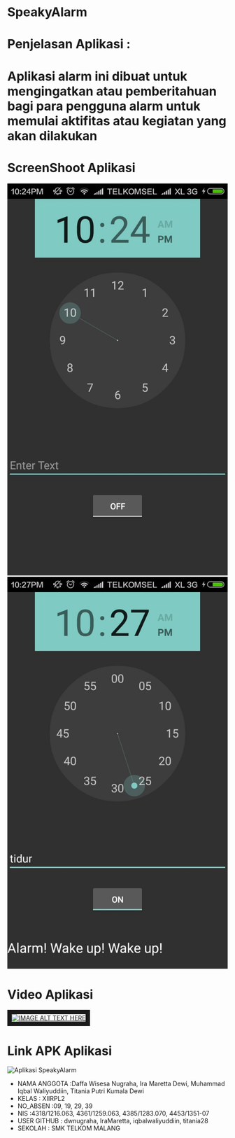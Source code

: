 # SpeakyAlarm

# Penjelasan Aplikasi :
# Aplikasi alarm ini dibuat untuk mengingatkan atau pemberitahuan bagi para pengguna alarm untuk memulai aktifitas atau kegiatan yang akan dilakukan

# ScreenShoot Aplikasi
![ScreenshootSpeakyAlarm](https://github.com/dwnugraha/SpeakyAlarm/blob/master/2.jpeg)
![ScreenshootSpeakyAlarm2](https://github.com/dwnugraha/SpeakyAlarm/blob/master/WhatsApp%20Image%202016-12-07%20at%207.35.13%20AM%20(1).jpeg)

# Video Aplikasi
<a href ="https://youtu.be/8leTG3Ehjlo" target="_blank"> <img src = "https://cloud.githubusercontent.com/assets/22769375/20976124/226daf9c-bcd4-11e6-9b35-aca522fa4b74.PNG" alt="IMAGE ALT TEXT HERE" border="10"> </a>

# Link APK Aplikasi
![Aplikasi SpeakyAlarm](https://drive.google.com/open?id=0B1q0GCtA6UptX20zVnVFa1lYcHM)



* NAMA ANGGOTA      :Daffa Wisesa Nugraha, Ira Maretta Dewi, Muhammad Iqbal Waliyuddiin, Titania Putri Kumala Dewi
* KELAS             : XIIRPL2
* NO_ABSEN          :09, 19, 29, 39
* NIS               :4318/1216.063, 4361/1259.063, 4385/1283.070, 4453/1351-07
* USER GITHUB       : dwnugraha, IraMaretta, iqbalwaliyuddiin, titania28
* SEKOLAH           : SMK TELKOM MALANG
